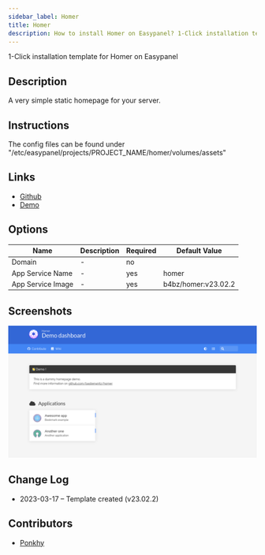 ```yaml
---
sidebar_label: Homer
title: Homer
description: How to install Homer on Easypanel? 1-Click installation template for Homer on Easypanel
---
```


<!-- generated -->

1-Click installation template for Homer on Easypanel

## Description

A very simple static homepage for your server.

## Instructions

The config files can be found under &quot;/etc/easypanel/projects/PROJECT_NAME/homer/volumes/assets&quot;

## Links

- [Github](https://github.com/bastienwirtz/homer)
- [Demo](https://homer-demo.netlify.app)

## Options

Name | Description | Required | Default Value
-|-|-|-
Domain | - | no | 
App Service Name | - | yes | homer
App Service Image | - | yes | b4bz/homer:v23.02.2

## Screenshots

![Homer Screenshot](./assets/screenshot.png)

## Change Log

- 2023-03-17 – Template created (v23.02.2)

## Contributors

- [Ponkhy](https://github.com/Ponkhy)
